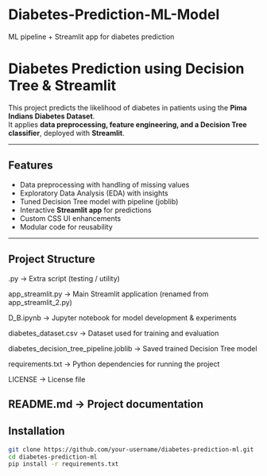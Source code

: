 # Diabetes-Prediction-ML-Model
ML pipeline + Streamlit app for diabetes prediction


#  Diabetes Prediction using Decision Tree & Streamlit

This project predicts the likelihood of diabetes in patients using the **Pima Indians Diabetes Dataset**.  
It applies **data preprocessing, feature engineering, and a Decision Tree classifier**, deployed with **Streamlit**.

---

##  Features
- Data preprocessing with handling of missing values
- Exploratory Data Analysis (EDA) with insights
- Tuned Decision Tree model with pipeline (joblib)
- Interactive **Streamlit app** for predictions
- Custom CSS UI enhancements
- Modular code for reusability

---

##  Project Structure

.py → Extra script (testing / utility)

app_streamlit.py → Main Streamlit application (renamed from app_streamlit_2.py)

D_B.ipynb → Jupyter notebook for model development & experiments

diabetes_dataset.csv → Dataset used for training and evaluation

diabetes_decision_tree_pipeline.joblib → Saved trained Decision Tree model

requirements.txt → Python dependencies for running the project

LICENSE → License file

README.md → Project documentation
---

##  Installation
```bash
git clone https://github.com/your-username/diabetes-prediction-ml.git
cd diabetes-prediction-ml
pip install -r requirements.txt
